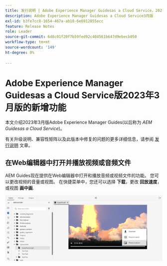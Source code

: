 ```yaml
---
title: 发行说明 | Adobe Experience Manager Guidesas a Cloud Service，2023年3月版
description: Adobe Experience Manager Guidesas a Cloud Service3月版
exl-id: b3fe7cc8-1654-467a-ab18-6e6912855ecc
feature: Release Notes
role: Leader
source-git-commit: 6d8c01f20f7b59fed92c404561b647d9ebecb050
workflow-type: tm+mt
source-wordcount: '149'
ht-degree: 0%

---
```



# Adobe Experience Manager Guidesas a Cloud Service版2023年3月版的新增功能

本文介绍2023年3月版Adobe Experience Manager Guides(以后称为 *AEM Guidesas a Cloud Service*)。

有关升级说明、兼容性矩阵以及此版本中修复的问题的更多详细信息，请参阅 [发行说明](release-notes-2023-3-0.md) 文章。


## 在Web编辑器中打开并播放视频或音频文件

AEM Guides现在提供在Web编辑器中打开和播放音频或视频文件的功能。 您可以更改视频的音量或视图。 在快捷菜单中，您还可以选择 **下载**，更改 **回放速度**，或视图 **画中画**.

<img src="assets/video-web-editor.png" alt="播放视频" width="600">

